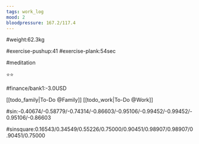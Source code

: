 ```yaml
---
tags: work_log
mood: 2
bloodpressure: 167.2/117.4
---
```


#weight:62.3kg

#exercise-pushup:41
#exercise-plank:54sec

#meditation

⭐⭐

#finance/bank1:-3.0USD

[[todo_family|To-Do @Family]]
[[todo_work|To-Do @Work]]



#sin:-0.40674/-0.58779/-0.74314/-0.86603/-0.95106/-0.99452/-0.99452/-0.95106/-0.86603

#sinsquare:0.16543/0.34549/0.55226/0.75000/0.90451/0.98907/0.98907/0.90451/0.75000

